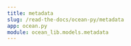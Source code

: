 ```yaml
---
title: metadata
slug: /read-the-docs/ocean-py/metadata
app: ocean.py
module: ocean_lib.models.metadata
---
```

